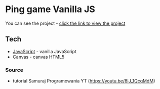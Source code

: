 # Ping game Vanilla JS

You can see the project - [click the link to view the project](https://nataliasokolowska.github.io/Ping-game-vanilla-JS/index.html)

## Tech
* [JavaScript](http://devdocs.io/javascript/) - vanilla JavaScript
* Canvas - canvas HTML5

### Source
* tutorial Samuraj Programowania YT (https://youtu.be/8IJ_1QcqMdM)
